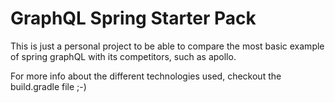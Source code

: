 # GraphQL Spring Starter Pack

This is just a personal project to be able to compare the most basic example of spring graphQL with its competitors, such as apollo.

For more info about the different technologies used, checkout the build.gradle file ;-)